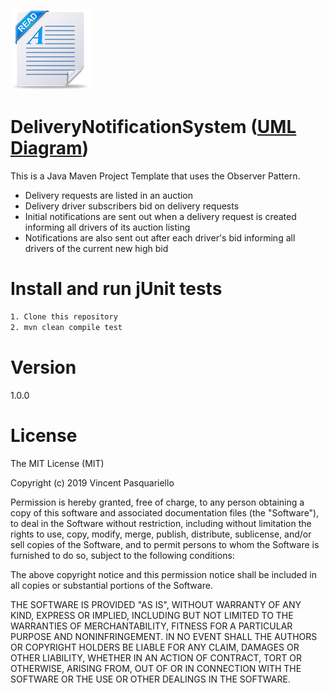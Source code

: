 ![Readme image](src/main/resources/readme.png)


# DeliveryNotificationSystem ([UML Diagram](https://github.com/vpasq/Delivery-Notification-System/blob/master/UML_DeliveryNotificationSystem.pdf)) 

This is a Java Maven Project Template that uses the Observer Pattern.
- Delivery requests are listed in an auction 
- Delivery driver subscribers bid on delivery requests
- Initial notifications are sent out when a delivery request is created 
  informing all drivers of its auction listing
- Notifications are also sent out after each driver's bid informing
  all drivers of the current new high bid

# Install and run jUnit tests
```bash
1. Clone this repository
2. mvn clean compile test
```

# Version
1.0.0

# License

The MIT License (MIT)

Copyright (c) 2019 Vincent Pasquariello

Permission is hereby granted, free of charge, to any person obtaining a copy of this software and associated documentation files (the "Software"), to deal in the Software without restriction, including without limitation the rights to use, copy, modify, merge, publish, distribute, sublicense, and/or sell copies of the Software, and to permit persons to whom the Software is furnished to do so, subject to the following conditions:

The above copyright notice and this permission notice shall be included in all copies or substantial portions of the Software.

THE SOFTWARE IS PROVIDED "AS IS", WITHOUT WARRANTY OF ANY KIND, EXPRESS OR IMPLIED, INCLUDING BUT NOT LIMITED TO THE WARRANTIES OF MERCHANTABILITY, FITNESS FOR A PARTICULAR PURPOSE AND NONINFRINGEMENT. IN NO EVENT SHALL THE AUTHORS OR COPYRIGHT HOLDERS BE LIABLE FOR ANY CLAIM, DAMAGES OR OTHER LIABILITY, WHETHER IN AN ACTION OF CONTRACT, TORT OR OTHERWISE, ARISING FROM, OUT OF OR IN CONNECTION WITH THE SOFTWARE OR THE USE OR OTHER DEALINGS IN THE SOFTWARE.



